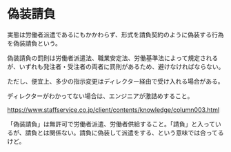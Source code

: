 # 偽装請負

実態は労働者派遣であるにもかかわらず、形式を請負契約のように偽装する行為を偽装請負という。

偽装請負の罰則は労働者派遣法、職業安定法、労働基準法によって規定されるが、いずれも発注者・受注者の両者に罰則があるため、避けなければならない。

ただし、便宜上、多少の指示変更はディレクター経由で受け入れる場合がある。

ディレクターがわかってない場合は、エンジニアが激詰めすること。

https://www.staffservice.co.jp/client/contents/knowledge/column003.html

「偽装請負」は無許可で労働者派遣、労働者供給すること。「請負」と入っているが、請負とは関係ない。請負に偽装して派遣をする、という意味では合ってるけど。

